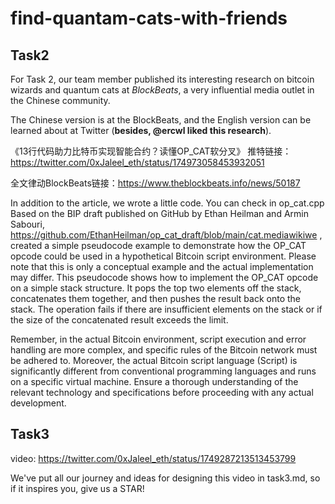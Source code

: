 # find-quantam-cats-with-friends

## Task2
For Task 2, our team member published its interesting research on bitcoin wizards and quantum cats at *BlockBeats*, a very influential media outlet in the Chinese community.

The Chinese version is at the BlockBeats, and the English version can be learned about at Twitter (**besides, @ercwl liked this research**).

《13行代码助力比特币实现智能合约？读懂OP_CAT软分叉》
推特链接：https://twitter.com/0xJaleel_eth/status/174973058453932051

全文律动BlockBeats链接：https://www.theblockbeats.info/news/50187

In addition to the article, we wrote a little code. You can check in op_cat.cpp
Based on the BIP draft published on GitHub by Ethan Heilman and Armin Sabouri, https://github.com/EthanHeilman/op_cat_draft/blob/main/cat.mediawikiwe , created a simple pseudocode example to demonstrate how the OP_CAT opcode could be used in a hypothetical Bitcoin script environment. Please note that this is only a conceptual example and the actual implementation may differ. This pseudocode shows how to implement the OP_CAT opcode on a simple stack structure. It pops the top two elements off the stack, concatenates them together, and then pushes the result back onto the stack. The operation fails if there are insufficient elements on the stack or if the size of the concatenated result exceeds the limit.

Remember, in the actual Bitcoin environment, script execution and error handling are more complex, and specific rules of the Bitcoin network must be adhered to. Moreover, the actual Bitcoin script language (Script) is significantly different from conventional programming languages and runs on a specific virtual machine. Ensure a thorough understanding of the relevant technology and specifications before proceeding with any actual development.


## Task3
video:
https://twitter.com/0xJaleel_eth/status/1749287213513453799

We've put all our journey and ideas for designing this video in task3.md, so if it inspires you, give us a STAR!
